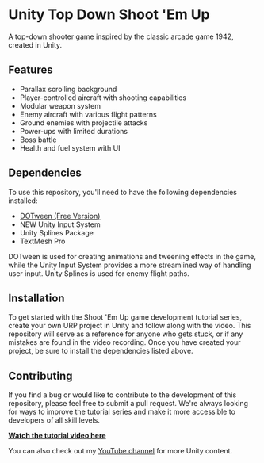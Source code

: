 # Unity Top Down Shoot 'Em Up

A top-down shooter game inspired by the classic arcade game 1942, created in Unity.

## Features

- Parallax scrolling background
- Player-controlled aircraft with shooting capabilities
- Modular weapon system
- Enemy aircraft with various flight patterns
- Ground enemies with projectile attacks
- Power-ups with limited durations
- Boss battle
- Health and fuel system with UI

## Dependencies

To use this repository, you'll need to have the following dependencies installed:

- [DOTween (Free Version)](https://assetstore.unity.com/packages/tools/animation/dotween-hotween-v2-27676)
- NEW Unity Input System
- Unity Splines Package
- TextMesh Pro

DOTween is used for creating animations and tweening effects in the game, while the Unity Input System provides a more streamlined way of handling user input. Unity Splines is used
for enemy flight paths.

## Installation

To get started with the Shoot 'Em Up game development tutorial series, create your own URP project in Unity and follow along with the video. This repository will serve as a reference for anyone who gets stuck, or if any mistakes are found in the video recording. Once you have created your project, be sure to install the dependencies listed above.

## Contributing

If you find a bug or would like to contribute to the development of this repository, please feel free to submit a pull request. We're always looking for ways to improve the tutorial series and make it more accessible to developers of all skill levels.

[**Watch the tutorial video here**](https://www.youtube.com/watch?v=XzgTl6MPz-E)

You can also check out my [YouTube channel](https://www.youtube.com/@git-amend) for more Unity content.
